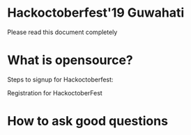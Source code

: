 # Hackoctoberfest'19 Guwahati

Please read this document completely

# What is opensource?

Steps to signup for Hackoctoberfest:

Registration for HackoctoberFest

# How to ask good questions